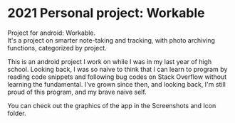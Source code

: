 # 2021 Personal project: Workable
Project for android: Workable.     
It's a project on smarter note-taking and tracking, with photo archiving functions, categorized by project.


This is an android project I work on while I was in my last year of high school. Looking back, I was so naive to think that I can learn to program by reading code snippets and following bug codes on Stack Overflow without learning the fundamental. I've grown since then, and looking back, I'm still proud of this program, and my brave naive self.


You can check out the graphics of the app in the Screenshots and Icon folder.
